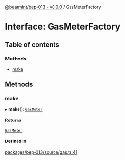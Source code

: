 [@bearmint/bep-013 - v0.0.0](../README.md) / GasMeterFactory

# Interface: GasMeterFactory

## Table of contents

### Methods

- [make](GasMeterFactory.md#make)

## Methods

### make

▸ **make**(): [`GasMeter`](GasMeter.md)

#### Returns

[`GasMeter`](GasMeter.md)

#### Defined in

[packages/bep-013/source/gas.ts:41](https://github.com/bearmint/bearmint/blob/main/packages/bep-013/source/gas.ts#L41)

